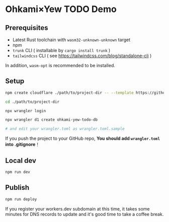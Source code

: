 # Ohkami×Yew TODO Demo

## Prerequisites

- Latest Rust toolchain with `wasm32-unknown-unknown` target
- npm
- `trunk` CLI ( installable by `cargo install trunk` )
- `tailwindcss` CLI ( see https://tailwindcss.com/blog/standalone-cli )

In addition, `wasm-opt` is recommended to be installed.

## Setup

```sh
npm create cloudflare ./path/to/project-dir -- --template https://github.com/kana-rus/ohkami-templates/worker
```
```sh
cd ./path/to/project-dir
```
```sh
npx wrangler login
```
```sh
npx wrangler d1 create ohkami-yew-todo-db

# and edit your wrangler.toml as wrangler.toml.sample
```

If you push the project to your GitHub repo, **You should add `wrangler.toml` into .gitignore**！

## Local dev

```sh
npm run dev
```

## Publish

```sh
npm run deploy
```
If you register your workers.dev subdomain at this time, it takes some minutes for DNS records to update and it's good time to take a coffee break.

